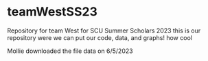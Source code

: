 # teamWestSS23
Repository for team West for SCU Summer Scholars 2023
this is our repository were we can put our code, data, and graphs! how cool

Mollie downloaded the file data on 6/5/2023
